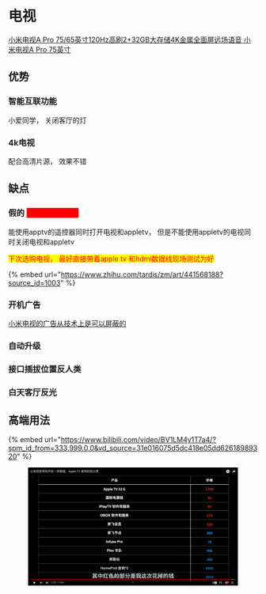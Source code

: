 # 电视

[小米电视A Pro 75/65英寸120Hz高刷2+32GB大存储4K金属全面屏远场语音 小米电视A Pro 75英寸](https://item.jd.com/10092373038735.html)



## 优势

### 智能互联功能

小爱同学， 关闭客厅的灯

### 4k电视

配合高清片源， 效果不错





## 缺点

### 假的 <mark style="color:red;background-color:red;">hdmi cec协议</mark>

能使用apptv的遥控器同时打开电视和appletv， 但是不能使用appletv的电视同时关闭电视和appletv

<mark style="color:red;">下次选购电视， 最好直接带着apple tv 和hdmi数据线现场测试为好</mark>

{% embed url="https://www.zhihu.com/tardis/zm/art/441568188?source_id=1003" %}

### 开机广告

[小米电视的广告从技术上是可以屏蔽的](https://weibo.com/5035763146/Lvg0swjn9?type=repost)

### 自动升级

### 接口插拔位置反人类

### 白天客厅反光



## 高端用法

{% embed url="https://www.bilibili.com/video/BV1LM4y1T7a4/?spm_id_from=333.999.0.0&vd_source=31e016075d5dc418e05dd62618989320" %}

<figure><img src="../../.gitbook/assets/image (7).png" alt=""><figcaption></figcaption></figure>
